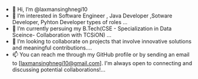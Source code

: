 - 👋 Hi, I’m @laxmansinghnegi10
- 👀 I’m interested in Software Engineer , Java Developer ,Sotware Developer, Pyhton Developer types of roles  ...
- 🌱 I’m currently persuing my B.Tech(CSE - Specialization in Data Sceince- Collaboration with TCSiON) ...
- 💞️ I’m looking to collaborate on  projects that involve innovative solutions and meaningful contributions....
- 📫 You can reach me through my GitHub profile or by sending an email to [laxmansinghnegi10@gmail.com]. I'm always open to connecting and discussing potential collaborations!...

<!---
laxmansinghnegi10/laxmansinghnegi10 is a ✨ special ✨ repository because its `README.md` (this file) appears on your GitHub profile.
You can click the Preview link to take a look at your changes.
--->
